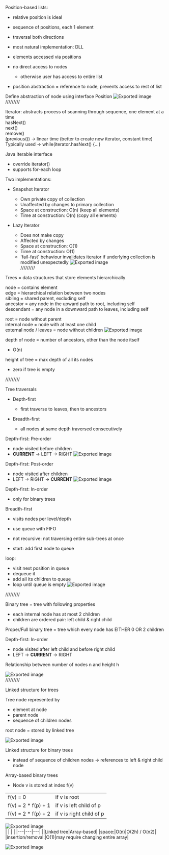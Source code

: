 Position-based lists:

- relative position is ideal
- sequence of positions, each 1 element
- traversal both directions
- most natural implementation: DLL
 
- elements accessed via positions
- no direct access to nodes
    
    - otherwise user has access to entire list
- position abstraction = reference to node, prevents access to rest of list
 
Define abstraction of node using interface Position<E>
 ![Exported image](Exported%20image%2020241209225332-0.png)   
/////////
 
Iterator: abstracts process of scanning through sequence, one element at a time  
hasNext()  
next()  
remove()  
(previous()) -> linear time (better to create new iterator, constant time)  
Typically used -> while(iterator.hasNext() {...}
 
Java Iterable interface

- override iterator()
- supports for-each loop
 
Two implementations:

- Snapshot Iterator
    
    - Own private copy of collection
    - Unaffected by changes to primary collection
    - Space at construction: O(n) (keep all elements)
    - Time at construction: O(n) (copy all elements)
- Lazy Iterator
    
    - Does not make copy
    - Affected by changes
    - Space at construction: O(1)
    - Time at construction: O(1)
    - 'fail-fast' behaviour invalidates iterator if underlying collection is modified unexpectedly
 ![Exported image](Exported%20image%2020241209225333-1.png)   
/////////
 
Trees = data structures that store elements hierarchically
 
node = contains element  
edge = hierarchical relation between two nodes  
sibling = shared parent, excluding self  
ancestor = any node in the upward path to root, including self  
descendant = any node in a downward path to leaves, including self
 
root = node without parent  
internal node = node with at least one child  
external node / leaves = node without children
 ![Exported image](Exported%20image%2020241209225333-2.png)  

depth of node = number of ancestors, other than the node itself

- O(n)

height of tree = max depth of all its nodes

- zero if tree is empty
   

/////////
 
Tree traversals

- Depth-first
    
    - first traverse to leaves, then to ancestors
- Breadth-first
    
    - all nodes at same depth traversed consecutively
 
Depth-first: Pre-order

- node visited before children
- **CURRENT** -> LEFT -> RIGHT
 ![Exported image](Exported%20image%2020241209225333-3.png)  

Depth-first: Post-order

- node visited after children
- LEFT -> RIGHT -> **CURRENT**
 ![Exported image](Exported%20image%2020241209225334-4.png)  

Depth-first: In-order

- only for binary trees
 
Breadth-first

- visits nodes per level/depth
- use queue with FIFO
- not recursive: not traversing entire sub-trees at once
 
- start: add first node to queue

loop:

- visit next position in queue
- dequeue it
- add all its children to queue
- loop until queue is empty
 ![Exported image](Exported%20image%2020241209225334-5.png)  

/////////
 
Binary tree = tree with following properties

- each internal node has at most 2 children
- children are ordered pair: left child & right child
 
Proper/Full binary tree = tree which every node has EITHER 0 OR 2 children
 
Depth-first: In-order

- node visited after left child and before right child
- LEFT -> **CURRENT** -> RIGHT
 
Relationship between number of nodes n and height h

![Exported image](Exported%20image%2020241209225335-6.png)   
/////////
 
Linked structure for trees

Tree node represented by

- element at node
- parent node
- sequence of children nodes

root node = stored by linked tree

![Exported image](Exported%20image%2020241209225338-7.png)  

Linked structure for binary trees

- instead of sequence of children nodes -> references to left & right child node
 
Array-based binary trees

- Node v is stored at index f(v)

|   |   |
|---|---|
|f(v) = 0|if v is root|
|f(v) = 2 * f(p) + 1|if v is left child of p|
|f(v) = 2 * f(p) + 2|if v is right child of p|
 ![Exported image](Exported%20image%2020241209225338-8.png)   
|   |   |   |
|---|---|---|
||Linked tree|Array-based|
|space:|O(n)|O(2h) / O(n2)|
|insertion/removal:|O(1)|may require changing entire array|
 
![Exported image](Exported%20image%2020241209225339-9.png)